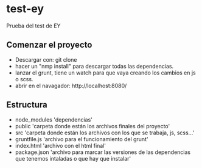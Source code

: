 # test-ey
Prueba del test de EY

## Comenzar el proyecto
- Descargar con: git clone
- hacer un "nmp install" para descargar todas las dependencias.
- lanzar el grunt, tiene un watch para que vaya creando los cambios en js o scss.
- abrir en el navagador: http://localhost:8080/

## Estructura
- node_modules
'dependencias'
- public
'carpeta donde están los archivos finales del proyecto'
- src
'carpeta donde están los archivos con los que se trabaja, js, scss...'
- gruntfile.js
'archivo para el funcionamiento del grunt'
- index.html
'archivo con el html final'
- package.json
'archivo para marcar las versiones de las dependencias que tenemos intaladas o que hay que instalar'